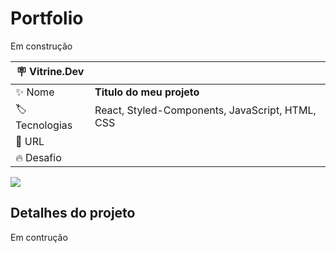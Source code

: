 # Portfolio

Em construção

| :placard: Vitrine.Dev |     |
| -------------  | --- |
| :sparkles: Nome        | **Titulo do meu projeto**
| :label: Tecnologias | React, Styled-Components, JavaScript, HTML, CSS
| :rocket: URL         |
| :fire: Desafio     |

<!-- Inserir imagem com a #vitrinedev ao final do link -->
![](https://via.placeholder.com/1200x500.png?text=imagem+lindona+do+meu+projeto#vitrinedev)

## Detalhes do projeto

Em contrução
